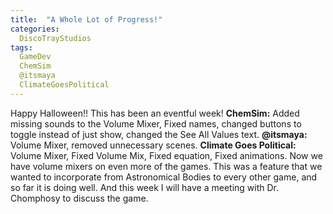 ```yaml
---
title:  "A Whole Lot of Progress!"
categories:
  DiscoTrayStudios
tags:
  GameDev
  ChemSim
  @itsmaya
  ClimateGoesPolitical
---
```

Happy Halloween!!
This has been an eventful week!
**ChemSim:** Added missing sounds to the Volume Mixer, Fixed names, changed buttons to toggle instead of just show, changed the See All Values text.
**@itsmaya:** Volume Mixer, removed unnecessary scenes.
**Climate Goes Political:** Volume Mixer, Fixed Volume Mix, Fixed equation, Fixed animations.
Now we have volume mixers on even more of the games. This was a feature that we wanted to incorporate from Astronomical Bodies to every other game, and so far it is doing well.
And this week I will have a meeting with Dr. Chomphosy to discuss the game.
